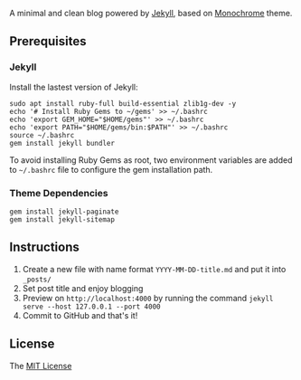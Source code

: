 A minimal and clean blog powered by [Jekyll](https://jekyllrb.com), based on [Monochrome](https://github.com/dyutibarma/monochrome) theme.

## Prerequisites

### Jekyll

Install the lastest version of Jekyll:

```
sudo apt install ruby-full build-essential zlib1g-dev -y
echo '# Install Ruby Gems to ~/gems' >> ~/.bashrc
echo 'export GEM_HOME="$HOME/gems"' >> ~/.bashrc
echo 'export PATH="$HOME/gems/bin:$PATH"' >> ~/.bashrc
source ~/.bashrc
gem install jekyll bundler
```

To avoid installing Ruby Gems as root, two environment variables are added to `~/.bashrc` file to configure the gem installation path.

### Theme Dependencies

```
gem install jekyll-paginate
gem install jekyll-sitemap
```

## Instructions

1. Create a new file with name format `YYYY-MM-DD-title.md` and put it into `_posts/`
2. Set post title and enjoy blogging
3. Preview on `http://localhost:4000` by running the command `jekyll serve --host 127.0.0.1 --port 4000`
4. Commit to GitHub and that's it!

## License

The [MIT License](https://raw.githubusercontent.com/kaleidotricks/kaleidotricks.github.io/master/LICENSE)
